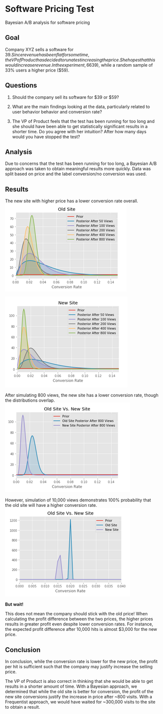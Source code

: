 # Software Pricing Test
Bayesian A/B analysis for software pricing

## Goal

Company XYZ sells a software for $39. Since revenue has been flat for some time, the VP of Product has decided to run a test increasing the price. She hopes that this would increase revenue. In the experiment, 66% of the users have seen the old price ($39), while a random sample of 33% users a higher price ($59).

## Questions
1. Should the company sell its software for $39 or $59?

2. What are the main findings looking at the data, particularly related to user behavior behavior and conversion rate?

3. The VP of Product feels that the test has been running for too long and she should have been able to get statistically significant results in a shorter time. Do you agree with her intuition? After how many days would you have stopped the test?

## Analysis
Due to concerns that the test has been running for too long, a Bayesian A/B approach was taken to obtain meaningful results more quickly. Data was split based on price and the label conversion/no conversion was used.

## Results
The new site with higher price has a lower conversion rate overall.
![old](./images/old_posteriors.png)

![new](./images/new_posteriors.png)


After simulating 800 views, the new site has a lower conversion rate, though the distributions overlap.
![comp800](./images/comparison_800views.png)

However, simulation of 10,000 views demonstrates 100% probability that the old site will have a higher conversion rate.
![comp10k](./images/comparison_10kviews.png)

**But wait!**

 This does not mean the company should stick with the old price! When calculating the profit difference between the two prices, the higher prices results in greater profit even despite lower conversion rates. For instance, the expected profit difference after 10,000 hits is almost $3,000 for the new price.

## Conclusion

In conclusion, while the conversion rate is lower for the new price, the profit per hit is sufficient such that the company may justify increase the selling price.

The VP of Product is also correct in thinking that she would be able to get results in a shorter amount of time. With a Bayesian approach, we determined that while the old site is better for conversion, the profit of the new site conversions justify the increase in price after ~800 visits. With a Frequentist approach, we would have waited for ~300,000 visits to the site to obtain a result.
